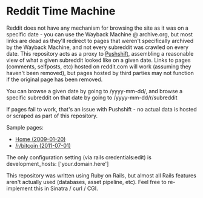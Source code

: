 # Reddit Time Machine

Reddit does not have any mechanism for browsing the site as it was on a specific date - you can use the Wayback Machine @ archive.org, but most links are dead as they'll redirect to pages that weren't specifically archived by the Wayback Machine, and not every subreddit was crawled on every date. This repository acts as a proxy to [Pushshift](https://pushshift.io/), assembling a reasonable view of what a given subreddit looked like on a given date. Links to pages (comments, selfposts, etc) hosted on reddit.com will work (assuming they haven't been removed), but pages hosted by third parties may not function if the original page has been removed. 

You can browse a given date by going to /yyyy-mm-dd/, and browse a specific subreddit on that date by going to /yyyy-mm-dd/r/subreddit

If pages fail to work, that's an issue with Pushshift - no actual data is hosted or scraped as part of this repository.

Sample pages:
* [Home (2009-01-20)](https://reddit.tylerfreedman.com/2009-01-20/)
* [/r/bitcoin (2011-07-01)](https://reddit.tylerfreedman.com/2011-07-01/r/bitcoin)

The only configuration setting (via rails credentials:edit) is development_hosts: ['your.domain.here']

This repository was written using Ruby on Rails, but almost all Rails features aren't actually used (databases, asset pipeline, etc). Feel free to re-implement this in Sinatra / curl / CGI.
